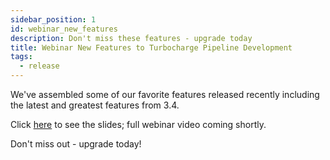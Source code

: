 ```yaml
---
sidebar_position: 1
id: webinar_new_features
description: Don't miss these features - upgrade today
title: Webinar New Features to Turbocharge Pipeline Development
tags:
  - release
---
```


We've assembled some of our favorite features released recently including the latest and greatest features from 3.4.

Click [here](./../img/WhatsNewWebinar-Nov13.pdf) to see the slides; full webinar video coming shortly.

Don't miss out - upgrade today!

